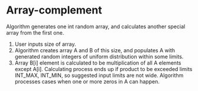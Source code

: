 # Array-complement
Algorithm generates one int random array, and calculates another special array from the first one.

1. User inputs size of array.
2. Algorithm creates array A and B of this size, and populates A with generated random integers of uniform distribution within some limits.
3. Array B[i] element is calculated to be multiplication of all A elements except A[i].
Calculating process ends up if product to be exceeded limits INT_MAX, INT_MIN, so suggested input limits are not wide.
Algorithm processes cases when one or more zeros in A can happen.
